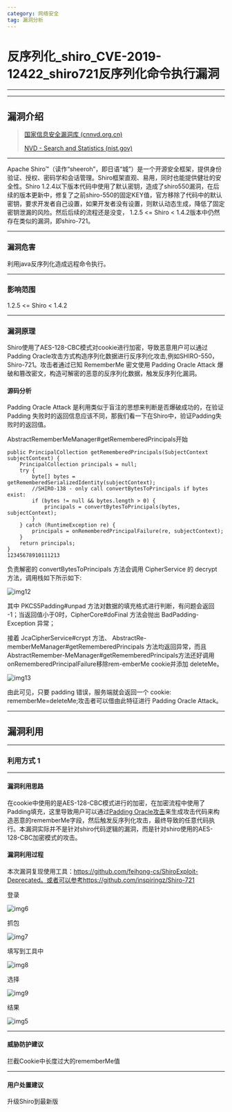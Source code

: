 ```yaml
---
category: 网络安全
tag: 漏洞分析
---
```


# 反序列化_shiro_CVE-2019-12422_shiro721反序列化命令执行漏洞

---


---

## 漏洞介绍

> [国家信息安全漏洞库 (cnnvd.org.cn)](https://www.cnnvd.org.cn/home/loophole)
>
> [NVD - Search and Statistics (nist.gov)](https://nvd.nist.gov/vuln/search)

---

Apache Shiro™（读作“sheeroh”，即日语“城”）是一个开源安全框架，提供身份验证、授权、密码学和会话管理。Shiro框架直观、易用，同时也能提供健壮的安全性。Shiro 1.2.4以下版本代码中使用了默认密钥，造成了shiro550漏洞，在后续的版本更新中，修复了之前shiro-550的固定KEY值，官方移除了代码中的默认密钥，要求开发者自己设置，如果开发者没有设置，则默认动态生成，降低了固定密钥泄漏的风险。然后后续的流程还是没变， 1.2.5 <= Shiro < 1.4.2版本中仍然存在类似的漏洞，即shiro-721。

---

### 漏洞危害

利用java反序列化造成远程命令执行。

---

### 影响范围

1.2.5 <= Shiro < 1.4.2

---

### 漏洞原理

Shiro使用了AES-128-CBC模式对cookie进行加密，导致恶意用户可以通过Padding Oracle攻击方式构造序列化数据进行反序列化攻击,例如SHIRO-550，Shiro-721。攻击者通过已知 RememberMe 密文使用 Padding Oracle Attack 爆破和篡改密文，构造可解密的恶意的反序列化数据，触发反序列化漏洞。

#### 源码分析

Padding Oracle Attack 是利用类似于盲注的思想来判断是否爆破成功的，在验证 Padding 失败时的返回信息应该不同，那我们看一下在Shiro中，验证Padding失败时的返回值。

AbstractRememberMeManager#getRememberedPrincipals开始

```
public PrincipalCollection getRememberedPrincipals(SubjectContext subjectContext) {
    PrincipalCollection principals = null;
    try {
        byte[] bytes = getRememberedSerializedIdentity(subjectContext);
        //SHIRO-138 - only call convertBytesToPrincipals if bytes exist:
        if (bytes != null && bytes.length > 0) {
            principals = convertBytesToPrincipals(bytes, subjectContext);
        }
    } catch (RuntimeException re) {
        principals = onRememberedPrincipalFailure(re, subjectContext);
    }
    return principals;
}
12345678910111213
```

负责解密的 convertBytesToPrincipals 方法会调用 CipherService 的 decrypt 方法，调用栈如下所示如下:

![img12](img/反序列化_shiro_CVE-2019-12422_shiro721反序列化命令执行漏洞.assets/img12.png)

其中 PKCS5Padding#unpad 方法对数据的填充格式进行判断，有问题会返回 -1；当返回值小于0时，CipherCore#doFinal 方法会抛出 BadPadding-Exception 异常；

接着 JcaCipherService#crypt 方法、 AbstractRe-memberMeManager#getRememberedPrincipals 方法均返回异常，而且AbstractRemember-MeManager#getRememberedPrincipals方法还好调用onRememberedPrincipalFailure移除rem-emberMe cookie并添加 deleteMe。

![img13](img/反序列化_shiro_CVE-2019-12422_shiro721反序列化命令执行漏洞.assets/img13.png)

由此可见，只要 padding 错误，服务端就会返回一个 cookie: rememberMe=deleteMe;攻击者可以借由此特征进行 Padding Oracle Attack。

---

## 漏洞利用

---

### 利用方式 1

---

#### 漏洞利用思路

在cookie中使用的是AES-128-CBC模式进行的加密，在加密流程中使用了Padding填充，这里导致用户可以通过[Padding Oracle攻击](https://cloud.tencent.com/developer/article/2130129)来生成攻击代码来构造恶意的rememberMe字段，然后触发反序列化攻击，最终导致的任意代码执行。本漏洞实际并不是针对shiro代码逻辑的漏洞，而是针对shiro使用的AES-128-CBC加密模式的攻击。

#### 漏洞利用过程

本次漏洞复现使用工具：https://github.com/feihong-cs/ShiroExploit-Deprecated。或者可以参考https://github.com/inspiringz/Shiro-721

登录

![img6](img/反序列化_shiro_CVE-2019-12422_shiro721反序列化命令执行漏洞.assets/img6.png)

抓包

![img7](img/反序列化_shiro_CVE-2019-12422_shiro721反序列化命令执行漏洞.assets/img7.png)

填写到工具中

![img8](img/反序列化_shiro_CVE-2019-12422_shiro721反序列化命令执行漏洞.assets/img8.png)

选择

![img9](img/反序列化_shiro_CVE-2019-12422_shiro721反序列化命令执行漏洞.assets/img9.png)

结果

![img5](img/反序列化_shiro_CVE-2019-12422_shiro721反序列化命令执行漏洞.assets/img5.png)

---

#### 威胁防护建议

拦截Cookie中长度过大的rememberMe值

---

#### 用户处置建议

升级Shiro到最新版
